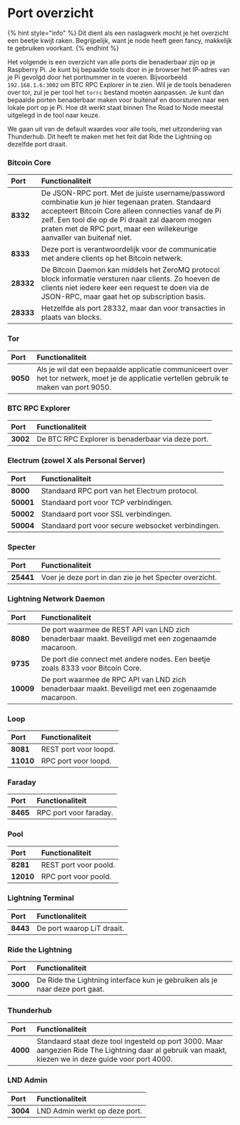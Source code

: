# Port overzicht

{% hint style="info" %}
Dit dient als een naslagwerk mocht je het overzicht een beetje kwijt raken. Begrijpelijk, want je node heeft geen fancy, makkelijk te gebruiken voorkant.
{% endhint %}

Het volgende is een overzicht van alle ports die benaderbaar zijn op je Raspberry Pi. Je kunt bij bepaalde tools door in je browser het IP-adres van je Pi gevolgd door het portnummer in te voeren. Bijvoorbeeld `192.168.1.6:3002` om BTC RPC Explorer in te zien. Wil je de tools benaderen over tor, zul je per tool het `torrc` bestand moeten aanpassen. Je kunt dan bepaalde porten benaderbaar maken voor buitenaf en doorsturen naar een lokale port op je Pi. Hoe dit werkt staat binnen The Road to Node meestal uitgelegd in de tool naar keuze.

We gaan uit van de default waardes voor alle tools, met uitzondering van Thunderhub. Dit heeft te maken met het feit dat Ride the Lightning op dezelfde port draait.

### Bitcoin Core

| Port | Functionaliteit |
| :--- | :--- |
| **8332** | De JSON-RPC port. Met de juiste username/password combinatie kun je hier tegenaan praten. Standaard accepteert Bitcoin Core alleen connecties vanaf de Pi zelf. Een tool die op de Pi draait zal daarom mogen praten met de RPC port, maar een willekeurige aanvaller van buitenaf niet. |
| **8333** | Deze port is verantwoordelijk voor de communicatie met andere clients op het Bitcoin netwerk. |
| **28332** | De Bitcoin Daemon kan middels het ZeroMQ protocol block informatie versturen naar clients. Zo hoeven de clients niet iedere keer een request te doen via de JSON-RPC, maar gaat het op subscription basis. |
| **28333** | Hetzelfde als port 28332, maar dan voor transacties in plaats van blocks. |

### Tor

| Port | Functionaliteit |
| :--- | :--- |
| **9050** | Als je wil dat een bepaalde applicatie communiceert over het tor netwerk, moet je de applicatie vertellen gebruik te maken van port 9050. |

### BTC RPC Explorer

| Port | Functionaliteit |
| :--- | :--- |
| **3002** | De BTC RPC Explorer is benaderbaar via deze port. |

### Electrum \(zowel X als Personal Server\)

| Port | Functionaliteit |
| :--- | :--- |
| **8000** | Standaard RPC port van het Electrum protocol. |
| **50001** | Standaard port voor TCP verbindingen. |
| **50002** | Standaard port voor SSL verbindingen. |
| **50004** | Standaard port voor secure websocket verbindingen. |

### Specter

| Port | Functionaliteit |
| :--- | :--- |
| **25441** | Voer je deze port in dan zie je het Specter overzicht. |

### Lightning Network Daemon

| Port | Functionaliteit |
| :--- | :--- |
| **8080** | De port waarmee de REST API van LND zich benaderbaar maakt. Beveiligd met een zogenaamde macaroon. |
| **9735** | De port die connect met andere nodes. Een beetje zoals 8333 voor Bitcoin Core. |
| **10009** | De port waarmee de RPC API van LND zich benaderbaar maakt. Beveiligd met een zogenaamde macaroon. |

### Loop

| Port | Functionaliteit |
| :--- | :--- |
| **8081** | REST port voor loopd. |
| **11010** | RPC port voor loopd. |

### Faraday

| Port | Functionaliteit |
| :--- | :--- |
| **8465** | RPC port voor faraday. |

### Pool

| Port | Functionaliteit |
| :--- | :--- |
| **8281** | REST port voor poold. |
| **12010** | RPC port voor poold. |

### Lightning Terminal

| Port | Functionaliteit |
| :--- | :--- |
| **8443** | De port waarop LiT draait. |

### Ride the Lightning

| Port | Functionaliteit |
| :--- | :--- |
| **3000** | De Ride the Lightning interface kun je gebruiken als je naar deze port gaat. |

### Thunderhub

| Port | Functionaliteit |
| :--- | :--- |
| **4000** | Standaard staat deze tool ingesteld op port 3000. Maar aangezien Ride The Lightning daar al gebruik van maakt, kiezen we in deze guide voor port 4000. |

### LND Admin

| Port | Functionaliteit |
| :--- | :--- |
| **3004** | LND Admin werkt op deze port. |

